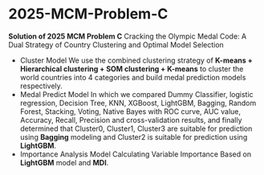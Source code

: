 # 2025-MCM-Problem-C
**Solution of 2025 MCM Problem C** Cracking the Olympic Medal Code: A Dual Strategy of Country Clustering and Optimal Model Selection
- Cluster Model
  We use the combined clustering strategy of **K-means + Hierarchical clustering + SOM clustering + K-means** to cluster the world countries into 4 categories and build medal prediction models respectively.  
- Medal Predict Model
  In which we compared Dummy Classifier, logistic regression, Decision Tree, KNN, XGBoost, LightGBM, Bagging, Random Forest, Stacking, Voting, 
Native Bayes with ROC curve, AUC value, Accuracy, Recall, Precision and cross-validation results, and finally determined that Cluster0, Cluster1, Cluster3 are suitable for prediction using **Bagging** modeling and Cluster2 is suitable for prediction using **LightGBM**.  
- Importance Analysis Model
  Calculating Variable Importance Based on **LightGBM** model and **MDI**.
